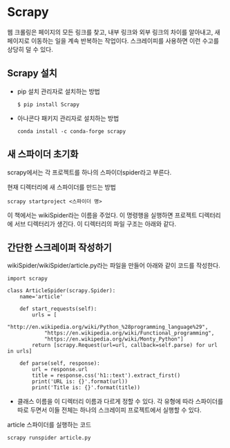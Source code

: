 # Scrapy
웹 크롤링은 페이지의 모든 링크를 찾고, 내부 링크와 외부 링크의 차이를 알아내고, 새 페이지로 이동하는 일을 계속 반복하는 작업이다.
스크레이피를 사용하면 이런 수고를 상당히 덜 수 있다.

## Scrapy 설치 
* pip 설치 관리자로 설치하는 방법
    ```{}
    $ pip install Scrapy 
    ```
* 아나콘다 패키지 관리자로 설치하는 방법
    ```{}
    conda install -c conda-forge scrapy
    ```

## 새 스파이더 초기화
scrapy에서는 각 프로젝트를 하나의 스파이더spider라고 부른다. 

현재 디렉터리에 새 스파이더를 만드는 방법
```{}
scrapy startproject <스파이더 명>
```
이 책에서는 wikiSpider라는 이름을 주었다.
이 명령행을 실행하면 프로젝트 디렉터리에 서브 디렉터리가 생긴다. 이 디렉터리의 파일 구조는 아래와 같다.


## 간단한 스크레이퍼 작성하기
wikiSpider/wikiSpider/article.py라는 파일을 만들어 아래와 같이 코드를 작성한다.
```
import scrapy

class ArticleSpider(scrapy.Spider):
    name='article'

    def start_requests(self):
        urls = [
            "http://en.wikipedia.org/wiki/Python_%28programming_language%29",
            "https://en.wikipedia.org/wiki/Functional_programming",
            "https://en.wikipedia.org/wiki/Monty_Python"]
        return [scrapy.Request(url=url, callback=self.parse) for url in urls]

    def parse(self, response):
        url = response.url
        title = response.css('h1::text').extract_first()
        print('URL is: {}'.format(url))
        print('Title is: {}'.format(title))
```

* 클래스 이름을 이 디렉터리 이름과 다르게 정할 수 있다. 각 유형에 따라 스파이더를 따로 두면서 이들 전체는 하나의 스크레이피 프로젝트에서 실행할 수 있다.

article 스파이더를 실행하는 코드
```python
scrapy runspider article.py
```
